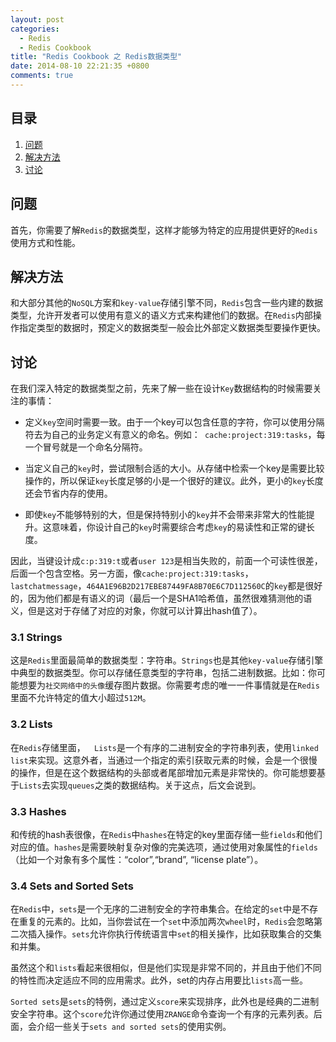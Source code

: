 ```yaml
---
layout: post  
categories: 
  - Redis
  - Redis Cookbook
title: "Redis Cookbook 之 Redis数据类型"
date: 2014-08-10 22:21:35 +0800
comments: true
---
```

## 目录

1. [问题](#Problem)
1. [解决方法](#Solution)
1. [讨论](#Discussion)

## <a id="Problem">问题</a>

首先，你需要了解`Redis`的数据类型，这样才能够为特定的应用提供更好的`Redis`使用方式和性能。

<!--more-->

## <a id="Solution">解决方法</a>

和大部分其他的`NoSQL`方案和`key-value`存储引擎不同，`Redis`包含一些内建的数据类型，允许开发者可以使用有意义的语义方式来构建他们的数据。在`Redis`内部操作指定类型的数据时，预定义的数据类型一般会比外部定义数据类型要操作更快。

## <a id="Discussion">讨论</a>

在我们深入特定的数据类型之前，先来了解一些在设计`Key`数据结构的时候需要关注的事情：

  - 定义`key`空间时需要一致。由于一个key可以包含任意的字符，你可以使用分隔符去为自己的业务定义有意义的命名。例如：` cache:project:319:tasks`，每一个冒号就是一个命名分隔符。
  
  - 当定义自己的`key`时，尝试限制合适的大小。从存储中检索一个key是需要比较操作的，所以保证`key`长度足够的小是一个很好的建议。此外，更小的`key`长度还会节省内存的使用。
  
  - 即使`key`不能够特别的大，但是保持特别小的`key`并不会带来非常大的性能提升。这意味着，你设计自己的`key`时需要综合考虑`key`的易读性和正常的键长度。
  
因此，当键设计成`c:p:319:t`或者`user 123`是相当失败的，前面一个可读性很差，后面一个包含空格。另一方面，像`cache:project:319:tasks`，`lastchatmessage`，`464A1E96B2D217EBE87449FA8B70E6C7D112560C`的`key`都是很好的，因为他们都是有语义的词（最后一个是SHA1哈希值，虽然很难猜测他的语义，但是这对于存储了对应的对象，你就可以计算出hash值了）。


### 3.1 Strings

这是`Redis`里面最简单的数据类型：字符串。`Strings`也是其他`key-value`存储引擎中典型的数据类型。你可以存储任意类型的字符串，包括二进制数据。比如：你可能想要为`社交网络中的头像`缓存图片数据。你需要考虑的唯一一件事情就是在`Redis`里面不允许特定的值大小超过`512M`。


### 3.2 Lists

在`Redis`存储里面，`  Lists`是一个有序的二进制安全的字符串列表，使用`linked list`来实现。这意外者，当通过一个指定的索引获取元素的时候，会是一个很慢的操作，但是在这个数据结构的头部或者尾部增加元素是非常快的。你可能想要基于`Lists`去实现`queues`之类的数据结构。关于这点，后文会说到。

### 3.3 Hashes

和传统的hash表很像，在`Redis`中`hashes`在特定的key里面存储一些`fields`和他们对应的值。`hashes`是需要映射复杂对像的完美选项，通过使用对象属性的`fields`（比如一个对象有多个属性：“color”,“brand”, “license plate”）。

### 3.4 Sets and Sorted Sets

在`Redis`中，`sets`是一个无序的二进制安全的字符串集合。在给定的`set`中是不存在重复的元素的。比如，当你尝试在一个`set`中添加两次`wheel`时，`Redis`会忽略第二次插入操作。`sets`允许你执行传统语言中`set`的相关操作，比如获取集合的交集和并集。

虽然这个和`lists`看起来很相似，但是他们实现是非常不同的，并且由于他们不同的特性而决定适应不同的应用需求。此外，set的内存占用要比`lists`高一些。

`Sorted sets`是`sets`的特例，通过定义`score`来实现排序，此外也是经典的二进制安全字符串。这个`score`允许你通过使用`ZRANGE`命令查询一个有序的元素列表。后面，会介绍一些关于`sets and sorted sets`的使用实例。







